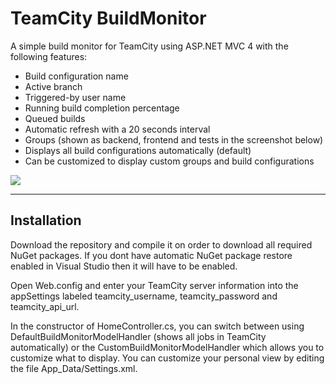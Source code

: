 TeamCity BuildMonitor
===================

A simple build monitor for TeamCity using ASP.NET MVC 4 with the following features:

- Build configuration name
- Active branch
- Triggered-by user name
- Running build completion percentage
- Queued builds
- Automatic refresh with a 20 seconds interval
- Groups (shown as backend, frontend and tests in the screenshot below)
- Displays all build configurations automatically (default)
- Can be customized to display custom groups and build configurations

![](https://raw.githubusercontent.com/JohanGl/TeamCity_BuildMonitor/master/BuildMonitor.png)

----------

Installation
-------------

Download the repository and compile it on order to download all required NuGet packages. If you dont have automatic NuGet package restore enabled in Visual Studio then it will have to be enabled.

Open Web.config and enter your TeamCity server information into the appSettings labeled teamcity_username, teamcity_password and teamcity_api_url.

In the constructor of HomeController.cs, you can switch between using DefaultBuildMonitorModelHandler (shows all jobs in TeamCity automatically) or the CustomBuildMonitorModelHandler which allows you to customize what to display. You can customize your personal view by editing the file App_Data/Settings.xml.
